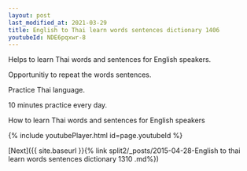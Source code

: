 ```yaml
---
layout: post
last_modified_at: 2021-03-29
title: English to Thai learn words sentences dictionary 1406 
youtubeId: NDE6pqxwr-8
---
```

 
 
Helps to learn Thai words and sentences for English speakers.

Opportunitiy to repeat the words sentences. 

Practice Thai language. 
 
10 minutes practice every day. 
 
How to learn Thai words and sentences for English speakers 
 
{% include youtubePlayer.html id=page.youtubeId %}
 
 
[Next]({{ site.baseurl }}{% link  split2/_posts/2015-04-28-English to thai learn words sentences dictionary 1310 .md%})
 
